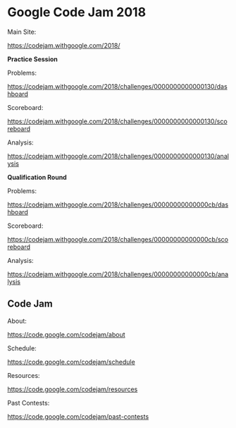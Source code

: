 # Google Code Jam 2018

Main Site:

https://codejam.withgoogle.com/2018/

**Practice Session**

Problems:

https://codejam.withgoogle.com/2018/challenges/0000000000000130/dashboard

Scoreboard:

https://codejam.withgoogle.com/2018/challenges/0000000000000130/scoreboard

Analysis:

https://codejam.withgoogle.com/2018/challenges/0000000000000130/analysis

**Qualification Round**

Problems:

https://codejam.withgoogle.com/2018/challenges/00000000000000cb/dashboard

Scoreboard:

https://codejam.withgoogle.com/2018/challenges/00000000000000cb/scoreboard

Analysis:

https://codejam.withgoogle.com/2018/challenges/00000000000000cb/analysis

## Code Jam

About:

https://code.google.com/codejam/about

Schedule:

https://code.google.com/codejam/schedule

Resources:

https://code.google.com/codejam/resources

Past Contests:

https://code.google.com/codejam/past-contests
